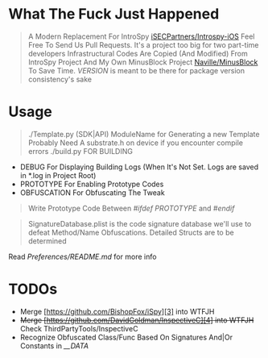 # What The Fuck Just Happened
> A Modern Replacement For IntroSpy [iSECPartners/Introspy-iOS][1]
> Feel Free To Send Us Pull Requests. It's a project too big for two part-time developers
> Infrastructural Codes Are Copied (And Modified) From IntroSpy Project And My Own MinusBlock Project [Naville/MinusBlock][2] To Save Time.
> *VERSION* is meant to be there for package version consistency's sake

# Usage
> ./Template.py (SDK|API) ModuleName
	for Generating a new Template
>Probably Need A substrate.h on device if you encounter compile errors
> ./build.py FOR BUILDING
- DEBUG For Displaying Building Logs (When It's Not Set. Logs are saved in *.log in Project Root)
- PROTOTYPE For Enabling Prototype Codes
- OBFUSCATION For Obfuscating The Tweak

> Write Prototype Code Between *\#ifdef PROTOTYPE* and *\#endif*

> SignatureDatabase.plist is the code signature database we'll use to defeat Method/Name Obfuscations. Detailed Structs are to be determined

Read *Preferences/README.md* for more info

# TODOs
- Merge [https://github.com/BishopFox/iSpy][3] into WTFJH
- ~~Merge [https://github.com/DavidGoldman/InspectiveC][4] into WTFJH~~ Check ThirdPartyTools/InspectiveC
- Recognize Obfuscated Class/Func Based On Signatures And|Or Constants in *\_\_DATA*

[1]:	https://github.com/iSECPartners/Introspy-iOS
[2]:	https://github.com/Naville/MinusBlock
[3]:	https://github.com/BishopFox/iSpy "iSpy"
[4]:	https://github.com/DavidGoldman/InspectiveC "InspectiveC"
